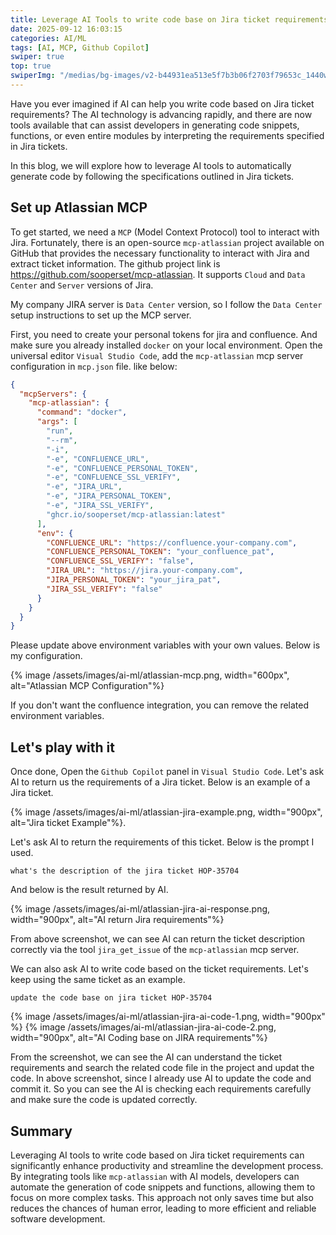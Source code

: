 ```yaml
---
title: Leverage AI Tools to write code base on Jira ticket requirements.
date: 2025-09-12 16:03:15
categories: AI/ML
tags: [AI, MCP, Github Copilot]
swiper: true
top: true
swiperImg: "/medias/bg-images/v2-b44931ea513e5f7b3b06f2703f79653c_1440w.webp"
---
```


Have you ever imagined if AI can help you write code based on Jira ticket requirements? The AI technology is advancing rapidly, and there are now tools available that can assist developers in generating code snippets, functions, or even entire modules by interpreting the requirements specified in Jira tickets.

In this blog, we will explore how to leverage AI tools to automatically generate code by following the specifications outlined in Jira tickets.

## Set up Atlassian MCP
To get started, we need a `MCP` (Model Context Protocol) tool to interact with Jira. Fortunately, there is an open-source `mcp-atlassian` project available on GitHub that provides the necessary functionality to interact with Jira and extract ticket information. The github project link is https://github.com/sooperset/mcp-atlassian. It supports `Cloud` and `Data Center` and `Server` versions of Jira.

My company JIRA server is `Data Center` version, so I follow the `Data Center` setup instructions to set up the MCP server. 

First, you need to create your personal tokens for jira and confluence. And make sure you already installed `docker` on your local environment. Open the universal editor `Visual Studio Code`, add the `mcp-atlassian` mcp server configuration in `mcp.json` file. like below:

``` json
{
  "mcpServers": {
    "mcp-atlassian": {
      "command": "docker",
      "args": [
        "run",
        "--rm",
        "-i",
        "-e", "CONFLUENCE_URL",
        "-e", "CONFLUENCE_PERSONAL_TOKEN",
        "-e", "CONFLUENCE_SSL_VERIFY",
        "-e", "JIRA_URL",
        "-e", "JIRA_PERSONAL_TOKEN",
        "-e", "JIRA_SSL_VERIFY",
        "ghcr.io/sooperset/mcp-atlassian:latest"
      ],
      "env": {
        "CONFLUENCE_URL": "https://confluence.your-company.com",
        "CONFLUENCE_PERSONAL_TOKEN": "your_confluence_pat",
        "CONFLUENCE_SSL_VERIFY": "false",
        "JIRA_URL": "https://jira.your-company.com",
        "JIRA_PERSONAL_TOKEN": "your_jira_pat",
        "JIRA_SSL_VERIFY": "false"
      }
    }
  }
}
```

Please update above environment variables with your own values. Below is my configuration.

{% image /assets/images/ai-ml/atlassian-mcp.png, width="600px", alt="Atlassian MCP Configuration"%}

 If you don't want the confluence integration, you can remove the related environment variables.

## Let's play with it
Once done, Open the `Github Copilot` panel in `Visual Studio Code`. Let's ask AI to return us the requirements of a Jira ticket. Below is an example of a Jira ticket.

{% image /assets/images/ai-ml/atlassian-jira-example.png, width="900px", alt="Jira ticket Example"%}.

Let's ask AI to return the requirements of this ticket. Below is the prompt I used.

```
what's the description of the jira ticket HOP-35704
```

And below is the result returned by AI.

{% image /assets/images/ai-ml/atlassian-jira-ai-response.png, width="900px", alt="AI return Jira requirements"%}

From above screenshot, we can see AI can return the ticket description correctly via the tool `jira_get_issue` of the `mcp-atlassian` mcp server.

We can also ask AI to write code based on the ticket requirements. Let's keep using the same ticket as an example. 

```
update the code base on jira ticket HOP-35704
```

{% image /assets/images/ai-ml/atlassian-jira-ai-code-1.png, width="900px" %}
{% image /assets/images/ai-ml/atlassian-jira-ai-code-2.png, width="900px", alt="AI Coding base on JIRA requirements"%}

From the screenshot, we can see the AI can understand the ticket requirements and search the related code file in the project and updat the code. In above screenshot, since I already use AI to update the code and commit it. So you can see the AI is checking each requirements carefully and make sure the code is updated correctly.

## Summary
Leveraging AI tools to write code based on Jira ticket requirements can significantly enhance productivity and streamline the development process. By integrating tools like `mcp-atlassian` with AI models, developers can automate the generation of code snippets and functions, allowing them to focus on more complex tasks. This approach not only saves time but also reduces the chances of human error, leading to more efficient and reliable software development.


